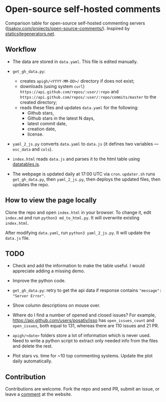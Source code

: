 # Open-source self-hosted comments

Comparison table for open-source self-hosted commenting servers
([lisakov.com/projects/open-source-comments/](https://lisakov.com/projects/open-source-comments/)).
Inspired by [staticsitegenerators.net](http://staticsitegenerators.net). 

## Workflow

- The data are stored in `data.yaml`. This file is edited manually.

- `get_gh_data.py`:
  - creates `apigh/<YYYY-MM-DD>/` directory if does not exist;
  - downloads (using system `curl`)
    `https://api.github.com/repos/:user/:repo` and 
    `https://api.github.com/repos/:user/:repo/commits/master` to the created
    directory;
  - reads these files and updates `data.yaml` for the following:
    - Github stars,
    - Github stars in the latest N days,
    - latest commit date,
    - creation date,
    - license.

- `yaml_2_js.py` converts `data.yaml` to `data.js` (it defines two variables
  — `osc_data` and `cols`).

- `index.html` reads `data.js` and parses it to the html table using
  [datatables.js](https://github.com/DataTables/DataTables).

- The webpage is updated daily at 17:00 UTC via `cron`. `updater.sh`
  runs `get_gh_data.py`, then `yaml_2_js.py`, then deploys the updated files,
  then updates the repo.

## How to view the page locally

Clone the repo and open `index.html` in your browser. 
To change it, edit `index.md` and run `python3 md_to_html.py`. 
It will overwrite existing `index.html`.

After modifying `data.yaml`, run `python3 yaml_2_js.py`.
It will update the `data.js` file.

## TODO

- Check and add the information to make the table useful.
  I would appreciate adding a missing demo.

- Improve the python code.

- `get_gh_data.py`: retry to get the api data if response contains
  `"message": "Server Error"`.

- Show column descriptions on mouse over.

- Where do I find a number of opened and closed issues? For example,
  https://api.github.com/users/posativ/isso has `open_issues_count` and
  `open_issues`, both equal to 131, whereas there are 110 issues and 21 PR.

- `apigh/<date>` folders store a lot of information which is never used.
  Need to write a python script to extract only needed info from the files
  and delete the rest.
  
- Plot stars vs. time for ~10 top commenting systems. Update the plot daily
  automatically.

## Contribution

Contributions are welcome.
Fork the repo and send PR,
submit an issue,
or leave a
[comment](https://lisakov.com/projects/open-source-comments/#isso-thread)
at the website.
